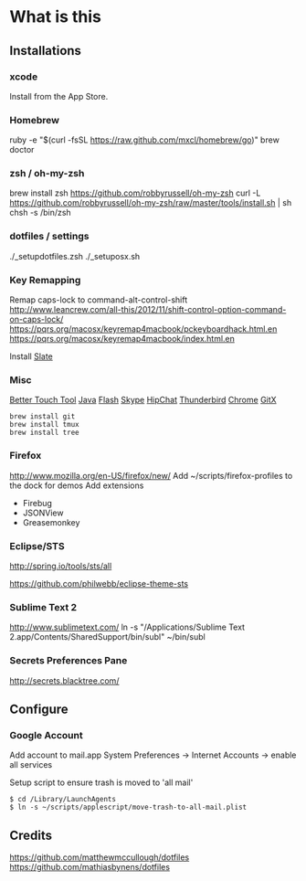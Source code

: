 # What is this

## Installations

### xcode
Install from the App Store.

### Homebrew
ruby -e "$(curl -fsSL https://raw.github.com/mxcl/homebrew/go)"
brew doctor

### zsh / oh-my-zsh
brew install zsh
https://github.com/robbyrussell/oh-my-zsh
curl -L https://github.com/robbyrussell/oh-my-zsh/raw/master/tools/install.sh | sh
chsh -s /bin/zsh

### dotfiles / settings
./_setupdotfiles.zsh
./_setuposx.sh

### Key Remapping
Remap caps-lock to command-alt-control-shift
http://www.leancrew.com/all-this/2012/11/shift-control-option-command-on-caps-lock/
https://pqrs.org/macosx/keyremap4macbook/pckeyboardhack.html.en
https://pqrs.org/macosx/keyremap4macbook/index.html.en

Install [Slate](https://github.com/jigish/slate)

### Misc
[Better Touch Tool](http://www.boastr.net/)
[Java](http://www.oracle.com/technetwork/java/javase/downloads/)
[Flash](get.adobe.com/flashplayer/)
[Skype](http://www.skype.com/en/)
[HipChat](https://www.hipchat.com/downloads#mac)
[Thunderbird](http://www.mozilla.org/en-US/thunderbird/)
[Chrome](https://www.google.com/intl/en/chrome/browser/)
[GitX](http://rowanj.github.io/gitx/)


```
brew install git
brew install tmux
brew install tree
```

### Firefox
http://www.mozilla.org/en-US/firefox/new/
Add ~/scripts/firefox-profiles to the dock for demos
Add extensions
- Firebug
- JSONView
- Greasemonkey

### Eclipse/STS
http://spring.io/tools/sts/all

https://github.com/philwebb/eclipse-theme-sts



### Sublime Text 2
http://www.sublimetext.com/
ln -s "/Applications/Sublime Text 2.app/Contents/SharedSupport/bin/subl" ~/bin/subl

### Secrets Preferences Pane
http://secrets.blacktree.com/

## Configure

### Google Account
Add account to mail.app
System Preferences -> Internet Accounts -> enable all services

Setup script to ensure trash is moved to 'all mail'

```
$ cd /Library/LaunchAgents
$ ln -s ~/scripts/applescript/move-trash-to-all-mail.plist
```

## Credits

https://github.com/matthewmccullough/dotfiles
https://github.com/mathiasbynens/dotfiles
